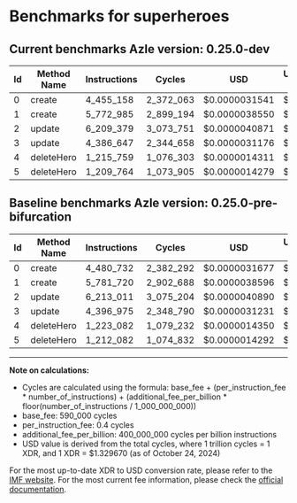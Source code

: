 # Benchmarks for superheroes

## Current benchmarks Azle version: 0.25.0-dev

| Id  | Method Name | Instructions | Cycles    | USD           | USD/Million Calls | Change                             |
| --- | ----------- | ------------ | --------- | ------------- | ----------------- | ---------------------------------- |
| 0   | create      | 4_455_158    | 2_372_063 | $0.0000031541 | $3.15             | <font color="green">-25_574</font> |
| 1   | create      | 5_772_985    | 2_899_194 | $0.0000038550 | $3.85             | <font color="green">-8_735</font>  |
| 2   | update      | 6_209_379    | 3_073_751 | $0.0000040871 | $4.08             | <font color="green">-3_632</font>  |
| 3   | update      | 4_386_647    | 2_344_658 | $0.0000031176 | $3.11             | <font color="green">-10_328</font> |
| 4   | deleteHero  | 1_215_759    | 1_076_303 | $0.0000014311 | $1.43             | <font color="green">-7_323</font>  |
| 5   | deleteHero  | 1_209_764    | 1_073_905 | $0.0000014279 | $1.42             | <font color="green">-2_318</font>  |

## Baseline benchmarks Azle version: 0.25.0-pre-bifurcation

| Id  | Method Name | Instructions | Cycles    | USD           | USD/Million Calls |
| --- | ----------- | ------------ | --------- | ------------- | ----------------- |
| 0   | create      | 4_480_732    | 2_382_292 | $0.0000031677 | $3.16             |
| 1   | create      | 5_781_720    | 2_902_688 | $0.0000038596 | $3.85             |
| 2   | update      | 6_213_011    | 3_075_204 | $0.0000040890 | $4.08             |
| 3   | update      | 4_396_975    | 2_348_790 | $0.0000031231 | $3.12             |
| 4   | deleteHero  | 1_223_082    | 1_079_232 | $0.0000014350 | $1.43             |
| 5   | deleteHero  | 1_212_082    | 1_074_832 | $0.0000014292 | $1.42             |

---

**Note on calculations:**

-   Cycles are calculated using the formula: base_fee + (per_instruction_fee \* number_of_instructions) + (additional_fee_per_billion \* floor(number_of_instructions / 1_000_000_000))
-   base_fee: 590_000 cycles
-   per_instruction_fee: 0.4 cycles
-   additional_fee_per_billion: 400_000_000 cycles per billion instructions
-   USD value is derived from the total cycles, where 1 trillion cycles = 1 XDR, and 1 XDR = $1.329670 (as of October 24, 2024)

For the most up-to-date XDR to USD conversion rate, please refer to the [IMF website](https://www.imf.org/external/np/fin/data/rms_sdrv.aspx).
For the most current fee information, please check the [official documentation](https://internetcomputer.org/docs/current/developer-docs/gas-cost#execution).
